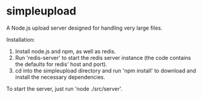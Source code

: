 simpleupload
============

A Node.js upload server designed for handling very large files.  

Installation:
  1. Install node.js and npm, as well as redis.
  2. Run 'redis-server' to start the redis server instance (the code contains the defaults for redis' host and port).
  3. cd into the simpleupload directory and run 'npm install' to download and install the necessary dependencies.

To start the server, just run 'node ./src/server'.

